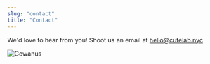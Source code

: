 ```yaml
---
slug: "contact"
title: "Contact"
---
```


We'd love to hear from you! Shoot us an email at hello@cutelab.nyc

![Gowanus](images/canal.png) 
